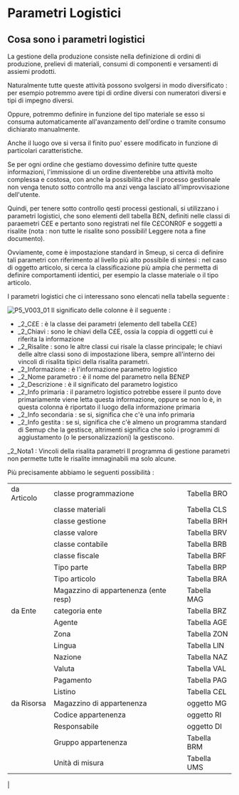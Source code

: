 # Parametri Logistici

## Cosa sono i parametri logistici
La gestione della produzione consiste nella definizione di ordini di produzione, prelievi di materiali, consumi di componenti e versamenti di assiemi prodotti.

Naturalmente tutte queste attività possono svolgersi in modo diversificato :  per esempio potremmo avere tipi di ordine diversi con numeratori diversi e tipi di impegno diversi.

Oppure, potremmo definire in funzione del tipo materiale se esso si consuma automaticamente all'avanzamento dell'ordine o tramite consumo dichiarato manualmente.

Anche il luogo ove si versa il finito puo' essere modificato in funzione di particolari caratteristiche.

Se per ogni ordine che gestiamo dovessimo definire tutte queste informazioni, l'immissione di un ordine diventerebbe una attività molto complessa e costosa, con anche la possibilità che il processo gestionale non venga tenuto sotto controllo ma anzi venga lasciato all'improvvisazione dell'utente.

Quindi, per tenere sotto controllo qesti processi gestionali, si utilizzano i parametri logistici, che sono elementi dell tabella B£N, definiti nelle classi di paraemetri C£E e pertanto sono registrati nel file C£CONR0F e soggetti a risalite (nota :  non tutte le risalite sono possibili! Leggere nota a fine documento).

Ovviamente, come è impostazione standard in Smeup, si cerca di definire tali parametri con riferimento al livello più alto possibile di sintesi :  nel caso di oggetto articolo, si cerca la classificazione più ampia che permetta di definire comportamenti identici, per esempio la classe materiale o il tipo articolo.

I parametri logistici che ci interessano sono elencati nella tabella seguente : 

![P5_V003_01](http://doc.smeup.com/immagini/MBDOC_VIS-P5_004/P5_V003_01.png)
Il significato delle colonne è il seguente : 

- _2_C£E :  è la classe dei parametri (elemento dell tabella C£E)
- _2_Chiavi :  sono le chiavi della C£E, ossia la coppia di oggetti cui è riferita la informazione
- _2_Risalite :  sono le altre classi cui risale la classe principale; le chiavi delle altre classi sono di impostazione libera, sempre all'interno dei vincoli di risalita tipici della risalita parametri.
- _2_Informazione :  è l'informazione parametro logistico
- _2_Nome parametro :  è il nome del parametro nella B£N£P
- _2_Descrizione :  è il significato del parametro logistico
- _2_Info primaria :  il parametro logistico potrebbe essere il punto dove primariamente viene letta questa informazione, oppure se non lo è, in questa colonna è riportato il luogo
della informazione primaria
- _2_Info secondaria :  se si, significa che c'è una  info primaria
- _2_Info gestita :  se si, significa che c'è almeno un programma standard di Semup che la gestisce, altrimenti significa che solo i programmi di aggiustamento (o le personalizzazioni) la gestiscono.


_2_Nota1 :  Vincoli della risalita parametri
Il programma di gestione parametri non permette tutte le risalite immaginabili ma solo alcune.

Più precisamente abbiamo le seguenti possibilità : 

| | | |
| ---|----|----|
| da Articolo | classe programmazione | Tabella BRO |
| | classe materiali | Tabella CLS |
| | classe gestione | Tabella BRH |
| | classe valore | Tabella BRV |
| | classe contabile | Tabella BRB |
| | classe fiscale | Tabella BRF |
| | Tipo parte | Tabella BRP |
| | Tipo articolo | Tabella BRA |
| | Magazzino di appartenenza (ente resp) | Tabella MAG |
| da Ente | categoria ente | Tabella BRZ |
| | Agente | Tabella AGE |
| | Zona | Tabella ZON |
| | Lingua | Tabella LIN |
| | Nazione | Tabella NAZ |
| | Valuta | Tabella VAL |
| | Pagamento | Tabella PAG |
| | Listino | Tabella C£L |
| da Risorsa | Magazzino di appartenenza | oggetto MG |
| | Codice appartenenza | oggetto RI |
| | Responsabile | oggetto DI |
| | Gruppo appartenenza | Tabella BRM |
| | Unità di misura | Tabella UMS |
| 

